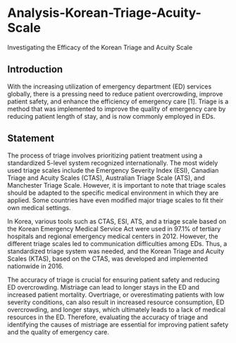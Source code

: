 # Analysis-Korean-Triage-Acuity-Scale
Investigating the Efficacy of the Korean Triage and Acuity Scale

## Introduction

With the increasing utilization of emergency department (ED) services globally, there is a pressing need to reduce patient overcrowding, improve patient safety, and enhance the efficiency of emergency care [1]. Triage is a method that was implemented to improve the quality of emergency care by reducing patient length of stay, and is now commonly employed in EDs.

## Statement

The process of triage involves prioritizing patient treatment using a standardized 5-level system recognized internationally. The most widely used triage scales include the Emergency Severity Index (ESI), Canadian Triage and Acuity Scales (CTAS), Australian Triage Scale (ATS), and Manchester Triage Scale. However, it is important to note that triage scales should be adapted to the specific medical environment in which they are applied. Some countries have even modified major triage scales to fit their own medical settings.

In Korea, various tools such as CTAS, ESI, ATS, and a triage scale based on the Korean Emergency Medical Service Act were used in 97.1% of tertiary hospitals and regional emergency medical centers in 2012. However, the different triage scales led to communication difficulties among EDs. Thus, a standardized triage system was needed, and the Korean Triage and Acuity Scales (KTAS), based on the CTAS, was developed and implemented nationwide in 2016.

The accuracy of triage is crucial for ensuring patient safety and reducing ED overcrowding. Mistriage can lead to longer stays in the ED and increased patient mortality. Overtriage, or overestimating patients with low severity conditions, can also result in increased resource consumption, ED overcrowding, and longer stays, which ultimately leads to a lack of medical resources in the ED. Therefore, evaluating the accuracy of triage and identifying the causes of mistriage are essential for improving patient safety and the quality of emergency care.
